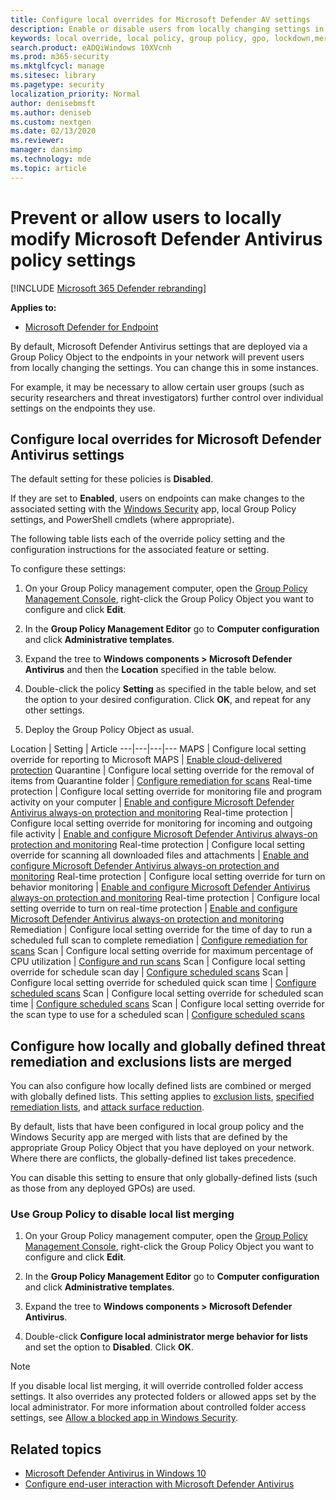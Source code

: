 ```yaml
---
title: Configure local overrides for Microsoft Defender AV settings
description: Enable or disable users from locally changing settings in Microsoft Defender AV.
keywords: local override, local policy, group policy, gpo, lockdown,merge, lists
search.product: eADQiWindows 10XVcnh
ms.prod: m365-security
ms.mktglfcycl: manage
ms.sitesec: library
ms.pagetype: security
localization_priority: Normal
author: denisebmsft
ms.author: deniseb
ms.custom: nextgen
ms.date: 02/13/2020
ms.reviewer: 
manager: dansimp
ms.technology: mde
ms.topic: article
---
```


# Prevent or allow users to locally modify Microsoft Defender Antivirus policy settings

[!INCLUDE [Microsoft 365 Defender rebranding](../../includes/microsoft-defender.md)]


**Applies to:**

- [Microsoft Defender for Endpoint](/microsoft-365/security/defender-endpoint/)

By default, Microsoft Defender Antivirus settings that are deployed via a Group Policy Object to the endpoints in your network will prevent users from locally changing the settings. You can change this in some instances.

For example, it may be necessary to allow certain user groups (such as security researchers and threat investigators) further control over individual settings on the endpoints they use.

## Configure local overrides for Microsoft Defender Antivirus settings

The default setting for these policies is **Disabled**.

If they are set to **Enabled**, users on endpoints can make changes to the associated setting with the [Windows Security](microsoft-defender-security-center-antivirus.md) app, local Group Policy settings, and PowerShell cmdlets (where appropriate).

The following table lists each of the override policy setting and the configuration instructions for the associated feature or setting.

To configure these settings:

1. On your Group Policy management computer, open the [Group Policy Management Console](/previous-versions/windows/it-pro/windows-server-2008-R2-and-2008/cc731212(v=ws.11)), right-click the Group Policy Object you want to configure and click **Edit**.

2. In the **Group Policy Management Editor** go to **Computer configuration** and click **Administrative templates**.

3. Expand the tree to **Windows components > Microsoft Defender Antivirus** and then the **Location** specified in the table below.

4. Double-click the policy **Setting** as specified in the table below, and set the option to your desired configuration. Click **OK**, and repeat for any other settings.

5. Deploy the Group Policy Object as usual.

Location | Setting | Article
---|---|---|---
MAPS | Configure local setting override for reporting to Microsoft MAPS | [Enable cloud-delivered protection](enable-cloud-protection-microsoft-defender-antivirus.md)
Quarantine | Configure local setting override for the removal of items from Quarantine folder | [Configure remediation for scans](configure-remediation-microsoft-defender-antivirus.md)
Real-time protection | Configure local setting override for monitoring file and program activity on your computer | [Enable and configure Microsoft Defender Antivirus always-on protection and monitoring](configure-real-time-protection-microsoft-defender-antivirus.md)
Real-time protection | Configure local setting override for monitoring for incoming and outgoing file activity | [Enable and configure Microsoft Defender Antivirus always-on protection and monitoring](configure-real-time-protection-microsoft-defender-antivirus.md)
Real-time protection | Configure local setting override for scanning all downloaded files and attachments | [Enable and configure Microsoft Defender Antivirus always-on protection and monitoring](configure-real-time-protection-microsoft-defender-antivirus.md)
Real-time protection | Configure local setting override for turn on behavior monitoring | [Enable and configure Microsoft Defender Antivirus always-on protection and monitoring](configure-real-time-protection-microsoft-defender-antivirus.md)
Real-time protection | Configure local setting override to turn on real-time protection | [Enable and configure Microsoft Defender Antivirus always-on protection and monitoring](configure-real-time-protection-microsoft-defender-antivirus.md)
Remediation | Configure local setting override for the time of day to run a scheduled full scan to complete remediation | [Configure remediation for scans](configure-remediation-microsoft-defender-antivirus.md)
Scan | Configure local setting override for maximum percentage of CPU utilization | [Configure and run scans](run-scan-microsoft-defender-antivirus.md)
Scan | Configure local setting override for schedule scan day | [Configure scheduled scans](scheduled-catch-up-scans-microsoft-defender-antivirus.md)
Scan | Configure local setting override for scheduled quick scan time | [Configure scheduled scans](scheduled-catch-up-scans-microsoft-defender-antivirus.md)
Scan | Configure local setting override for scheduled scan time | [Configure scheduled scans](scheduled-catch-up-scans-microsoft-defender-antivirus.md)
Scan | Configure local setting override for the scan type to use for a scheduled scan | [Configure scheduled scans](scheduled-catch-up-scans-microsoft-defender-antivirus.md)

<a id="merge-lists"></a>

## Configure how locally and globally defined threat remediation and exclusions lists are merged

You can also configure how locally defined lists are combined or merged with globally defined lists. This setting applies to [exclusion lists](configure-exclusions-microsoft-defender-antivirus.md), [specified remediation lists](configure-remediation-microsoft-defender-antivirus.md), and [attack surface reduction](/windows/security/threat-protection/microsoft-defender-atp/attack-surface-reduction).

By default, lists that have been configured in local group policy and the Windows Security app are merged with lists that are defined by the appropriate Group Policy Object that you have deployed on your network. Where there are conflicts, the globally-defined list takes precedence.

You can disable this setting to ensure that only globally-defined lists (such as those from any deployed GPOs) are used.

### Use Group Policy to disable local list merging

1. On your Group Policy management computer, open the [Group Policy Management Console](/previous-versions/windows/it-pro/windows-server-2008-R2-and-2008/cc731212(v=ws.11)), right-click the Group Policy Object you want to configure and click **Edit**.

2. In the **Group Policy Management Editor** go to **Computer configuration** and click **Administrative templates**.

3. Expand the tree to **Windows components > Microsoft Defender Antivirus**.

4. Double-click **Configure local administrator merge behavior for lists** and set the option to **Disabled**. Click **OK**.

> [!NOTE]
> If you disable local list merging, it will override controlled folder access settings. It also overrides any protected folders or allowed apps set by the local administrator. For more information about controlled folder access settings, see [Allow a blocked app in Windows Security](https://support.microsoft.com/help/4046851/windows-10-allow-blocked-app-windows-security).

## Related topics

- [Microsoft Defender Antivirus in Windows 10](microsoft-defender-antivirus-in-windows-10.md)
- [Configure end-user interaction with Microsoft Defender Antivirus](configure-end-user-interaction-microsoft-defender-antivirus.md)